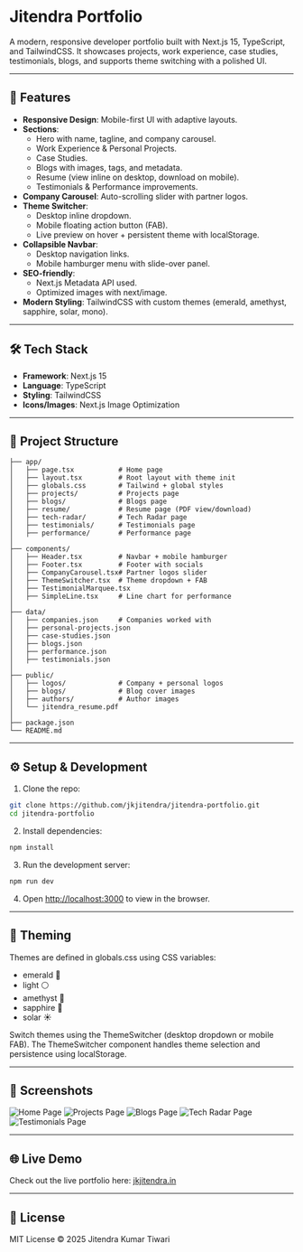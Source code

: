 # Jitendra Portfolio

A modern, responsive developer portfolio built with Next.js 15, TypeScript, and TailwindCSS.
It showcases projects, work experience, case studies, testimonials, blogs, and supports theme switching with a polished UI.

<hr/>

## 🚀 Features

- **Responsive Design**: Mobile-first UI with adaptive layouts.
- **Sections**:
  - Hero with name, tagline, and company carousel.
  - Work Experience & Personal Projects.
  - Case Studies.
  - Blogs with images, tags, and metadata.
  - Resume (view inline on desktop, download on mobile).
  - Testimonials & Performance improvements.
- **Company Carousel**: Auto-scrolling slider with partner logos.
- **Theme Switcher**:
  - Desktop inline dropdown.
  - Mobile floating action button (FAB).
  - Live preview on hover + persistent theme with localStorage.
- **Collapsible Navbar**:
  - Desktop navigation links.
  - Mobile hamburger menu with slide-over panel.
- **SEO-friendly**:
  - Next.js Metadata API used.
  - Optimized images with next/image.
- **Modern Styling**: TailwindCSS with custom themes (emerald, amethyst, sapphire, solar, mono).

<hr/>

## 🛠️ Tech Stack

- **Framework**: Next.js 15
- **Language**: TypeScript
- **Styling**: TailwindCSS
- **Icons/Images**: Next.js Image Optimization

<hr/>

## 📂 Project Structure

```
├── app/
│   ├── page.tsx           # Home page
│   ├── layout.tsx         # Root layout with theme init
│   ├── globals.css        # Tailwind + global styles
│   ├── projects/          # Projects page
│   ├── blogs/             # Blogs page
│   ├── resume/            # Resume page (PDF view/download)
│   ├── tech-radar/        # Tech Radar page
│   ├── testimonials/      # Testimonials page
│   ├── performance/       # Performance page
│
├── components/
│   ├── Header.tsx         # Navbar + mobile hamburger
│   ├── Footer.tsx         # Footer with socials
│   ├── CompanyCarousel.tsx# Partner logos slider
│   ├── ThemeSwitcher.tsx  # Theme dropdown + FAB
│   ├── TestimonialMarquee.tsx
│   ├── SimpleLine.tsx     # Line chart for performance
│
├── data/
│   ├── companies.json     # Companies worked with
│   ├── personal-projects.json
│   ├── case-studies.json
│   ├── blogs.json
│   ├── performance.json
│   ├── testimonials.json
│
├── public/
│   ├── logos/             # Company + personal logos
│   ├── blogs/             # Blog cover images
│   ├── authors/           # Author images
│   └── jitendra_resume.pdf
│
├── package.json
└── README.md
```

<hr/>

## ⚙️ Setup & Development

1. Clone the repo:

```bash
git clone https://github.com/jkjitendra/jitendra-portfolio.git
cd jitendra-portfolio
```

2. Install dependencies:

```bash
npm install
```

3. Run the development server:

```bash
npm run dev
```

4. Open [http://localhost:3000](http://localhost:3000) to view in the browser.

<hr/>

## 🎨 Theming

Themes are defined in globals.css using CSS variables:

- emerald  🌿
- light    ⚪
- amethyst 💜
- sapphire 🔷
- solar    ☀️

Switch themes using the ThemeSwitcher (desktop dropdown or mobile FAB).
The ThemeSwitcher component handles theme selection and persistence using localStorage.

<hr/>

## 📸 Screenshots

![Home Page](public/screenshots/home.png)
![Projects Page](public/screenshots/projects.png)
![Blogs Page](public/screenshots/blogs.png)
![Tech Radar Page](public/screenshots/tech-radar.png)
![Testimonials Page](public/screenshots/testimonials.png)

<hr/>

## 🌐 Live Demo

Check out the live portfolio here: [jkjitendra.in](https://www.jkjitendra.in)

<hr/>

## 📄 License

MIT License © 2025 Jitendra Kumar Tiwari
